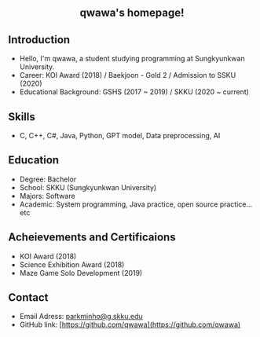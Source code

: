 ## <center>qwawa's homepage!</center>


## Introduction
 - Hello, I'm qwawa, a student studying programming at Sungkyunkwan University.
 - Career: KOI Award (2018) / Baekjoon - Gold 2 / Admission to SSKU (2020)
 - Educational Background: GSHS (2017 ~ 2019) / SKKU (2020 ~ current)

## Skills
 - C, C++, C#, Java, Python, GPT model, Data preprocessing, AI

## Education
 - Degree: Bachelor
 - School: SKKU (Sungkyunkwan University)
 - Majors: Software
 - Academic: System programming, Java practice, open source practice... etc

## Acheievements and Certificaions
 - KOI Award (2018)
 - Science Exhibition Award (2018)
 - Maze Game Solo Development (2019)

## Contact
 - Email Adress: parkminho@g.skku.edu
 - GitHub link: [https://github.com/qwawa](https://github.com/qwawa)
